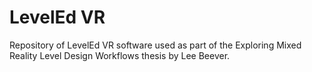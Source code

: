 # LevelEd VR
Repository of LevelEd VR software used as part of the Exploring Mixed Reality Level Design Workflows thesis by Lee Beever.
